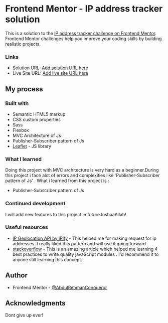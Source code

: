 # Frontend Mentor - IP address tracker solution

This is a solution to the [IP address tracker challenge on Frontend Mentor](https://www.frontendmentor.io/challenges/ip-address-tracker-I8-0yYAH0). Frontend Mentor challenges help you improve your coding skills by building realistic projects.

### Links

- Solution URL: [Add solution URL here](https://your-solution-url.com)
- Live Site URL: [Add live site URL here](https://your-live-site-url.com)

## My process

### Built with

- Semantic HTML5 markup
- CSS custom properties
- Sass
- Flexbox
- MVC Architecture of Js
- Publisher-Subscriber pattern of Js
- [Leaflet](https://leafletjs.com/) - JS library

### What I learned

Doing this project with MVC architecture is very hard as a beginner.During this project i face alot of errors and complexities like 'Publisher-Subscriber pattern of Js' . What i learned from this project is :

- Publisher-Subscriber pattern of Js

### Continued development

I will add new features to this project in future.InshaaAllah!

### Useful resources

- [IP Geolocation API by IPify](https://geo.ipify.org/) - This helped me for making request for ip addresses. I really liked this pattern and will use it going forward.
- [stackoverflow](https://dmitripavlutin.com/javascript-modules-best-practices/) - This is an amazing article which helped me learning 4 best practices to write quality javaScript modules . I'd recommend it to anyone still learning this concept.

## Author

- Frontend Mentor - [@AbdulRehmanConqueror](https://www.frontendmentor.io/profile/AbdulRehmanConqueror)

## Acknowledgments

Dont give up ever!
